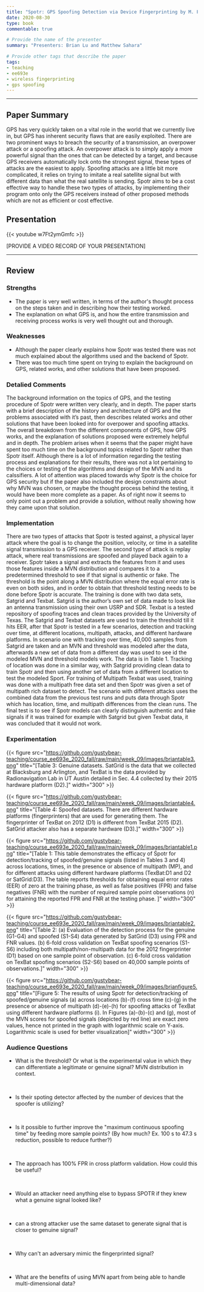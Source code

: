 ```yaml
---
title: "Spotr: GPS Spoofing Detection via Device Fingerprinting by M. Foruhandeh, A. Z. Mohammed, G. Kildow, P. Berges, and R. Gerdes"
date: 2020-08-30
type: book
commentable: true

# Provide the name of the presenter
summary: "Presenters: Brian Lu and Matthew Sahara"

# Provide other tags that describe the paper
tags:
- teaching
- ee693e
- wireless fingerprinting
- gps spoofing
---
```


***
## Paper Summary
GPS has very quickly taken on a vital role in the world that we currently live in, but GPS has inherent security flaws that are easily exploited. There are two prominent ways to breach the security of a transmission, an overpower attack or a spoofing attack. An overpower attack is to simply apply a more powerful signal than the ones that can be detected by a target, and because GPS receivers automatically lock onto the strongest signal, these types of attacks are the easiest to apply. Spoofing attacks are a little bit more complicated, it relies on trying to imitate a real satellite signal but with different data than what the real satellite is sending. Spotr aims to be a cost effective way to handle these two types of attacks, by implementing their program onto only the GPS receivers instead of other proposed methods which are not as efficient or cost effective. 

## Presentation
{{< youtube w7Ft2ymGmfc >}}

[PROVIDE A VIDEO RECORD OF YOUR PRESENTATION]
***

## Review
### Strengths
- The paper is very well written, in terms of the author's thought process on the steps taken and in describing how their testing worked.
- The explanation on what GPS is, and how the entire transmission and receiving process works is very well thought out and thorough.


### Weaknesses
- Although the paper clearly explains how Spotr was tested there was not much explained about the algorithms used and the backend of Spotr.
- There was too much time spent on trying to explain the background on GPS, related works, and other solutions that have been proposed.


### Detalied Comments
The background information on the topics of GPS, and the testing procedure of Spotr were written very clearly, and in depth. The paper starts with a brief description of the history and architecture of GPS and the problems associated with it’s past, then describes related works and other solutions that have been looked into for overpower and spoofing attacks. The overall breakdown from the different components of GPS, how GPS works, and the explanation of solutions proposed were extremely helpful and in depth. The problem arises when it seems that the paper might have spent too much time on the background topics related to Spotr rather than Spotr itself. Although there is a lot of information regarding the testing process and explanations for their results, there was not a lot pertaining to the choices or testing of the algorithms and design of the MVN and its calssifiers. A lot of attention was placed towards why Spotr is the choice for GPS security but if the paper also included the design constraints about why MVN was chosen, or maybe the thought process behind the testing, it would have been more complete as a paper. As of right now it seems to only point out a problem and provide a solution, without really showing how they came upon that solution.

### Implementation
There are two types of attacks that Spotr is tested against, a physical layer attack where the goal is to change the position, velocity, or time in a satellite signal transmission to a GPS receiver. The second type of attack is replay attack, where real transmissions are spoofed and played back again to a receiver. Spotr takes a signal and extracts the features from it and uses those features inside a MVN distribution and compares it to a predetermined threshold to see if that signal is authentic or fake. The threshold is the point along a MVN distribution where the equal error rate is even on both sides, and in order to obtain that threshold testing needs to be done before Spotr is accurate. The training is done with two data sets, Satgrid and Texbat. Satgrid is the author’s own set of data made to look like an antenna transmission using their own USRP and SDR. Texbat is a tested repository of spoofing traces and clean traces provided by the University of Texas. The Satgrid and Texbat datasets are used to train the threshold till it hits EER, after that Spotr is tested in a few scenarios, detection and tracking over time, at different locations,  multipath, attacks, and different hardware platforms. In scenario one with tracking over time, 40,000 samples from Satgrid are taken and an MVN and threshold was modeled after the data, afterwards a new set of data from a different day was used to see id the modeled MVN and threshold models work. The data is in Table 1. Tracking of location was done in a similar way, with Satgrid providing clean data to train Spotr and then using another set of data from a different location to test the modeled Sport. For training of Multipath Texbat was used, training was done with a multipath free data set and then Spotr was given a set of multipath rich dataset to detect. The scenario with different attacks uses the combined data from the previous test runs and puts data through Spotr which has location, time, and multipath differences from the clean runs. The final test is to see if Spotr models can clearly distinguish authentic and fake signals if it was trained for example with Satgrid but given Texbat data, it was concluded that it would not work.


### Experimentation
{{< figure src="https://github.com/gustybear-teaching/course_ee693e_2020_fall/raw/main/week_09/images/briantable3.png" title="[Table 3: Genuine datasets. SatGrid is the data that we collected at Blacksburg and Arlington, and TexBat is the data provided
by Radionavigation Lab in UT Austin detailed in Sec. 4.4 collected by their 2015 hardware platform (D2).]" width="300" >}}
<br /> 


{{< figure src="https://github.com/gustybear-teaching/course_ee693e_2020_fall/raw/main/week_09/images/briantable4.png" title="[Table 4: Spoofed datasets. There are different hardware platforms (fingerprinters) that are used for generating them. The
fingerprinter of TexBat on 2012 (D1) is different from TexBat 2015 (D2). SatGrid attacker also has a separate hardware (D3).]" width="300" >}}
<br /> 


{{< figure src="https://github.com/gustybear-teaching/course_ee693e_2020_fall/raw/main/week_09/images/briantable1.png" title="[Table 1: This table demonstrates the efficacy of Spotr for detection/tracking of spoofed/genuine signals (listed in Tables 3 and
4) across locations, times, in the presence or absence of multipath (MP), and for different attacks using different hardware
platforms (TexBat:D1 and D2 or SatGrid:D3). The table reports thresholds for obtaining equal error rates (EER) of zero at the
training phase, as well as false positives (FPR) and false negatives (FNR) with the number of required sample point observations
(n) for attaining the reported FPR and FNR at the testing phase. ]" width="300" >}}
<br /> 


{{< figure src="https://github.com/gustybear-teaching/course_ee693e_2020_fall/raw/main/week_09/images/briantable2.png" title="[Table 2: (a) Evaluation of the detection process for the genuine (G1-G4) and spoofed (S1-S4) data generated by SatGrid (D3) using
FPR and FNR values. (b) 6-fold cross validation on TexBat spoofing scenarios (S1-S6) including both multipath/non-multipath
data for the 2012 fingerprinter (D1) based on one sample point of observation. (c) 6-fold cross validation on TexBat spoofing
scenarios (S2-S6) based on 40,000 sample points of observations.]" width="300" >}}
<br /> 


{{< figure src="https://github.com/gustybear-teaching/course_ee693e_2020_fall/raw/main/week_09/images/brianfigure5.png" title="[Figure 5: The results of using Spotr for detection/tracking of spoofed/genuine signals (a) across locations (b)-(f) cross time
(c)-(g) in the presence or absence of multipath (d)-(e)-(h) for spoofing attacks of TexBat using different hardware platforms (i).
In Figures (a)-(b)-(c) and (g), most of the MVN scores for spoofed signals (depicted by red line) are exact zero values, hence not
printed in the graph with logarithmic scale on Y-axis. Logarithmic scale is used for better visualization]" width="300" >}}
<br /> 




### Audience Questions
- What is the threshold? Or what is the experimental value in which they can differentiate a legitimate or genuine signal? MVN distribution in context.
<br /> 

- Is their spoting detector affected by the number of devices that the spoofer is utilizing?
<br /> 

- Is it possible to further improve the "maximum continuous spoofing time" by feeding more sample points? (By how much? Ex. 100 s to 47.3 s reduction, possible to reduce further?)
<br /> 

- The approach has 100% FPR in cross platform validation. How could this be useful?
<br /> 

- Would an attacker need anything else to bypass SPOTR if they knew what a genuine signal looked like?
<br /> 

- can a strong attacker use the same dataset to generate signal that is closer to genuine signal?
<br /> 

- Why can't an adversary mimic the fingerprinted signal?
<br /> 

- What are the benefits of using MVN apart from being able to handle multi-dimensional data?
<br /> 
